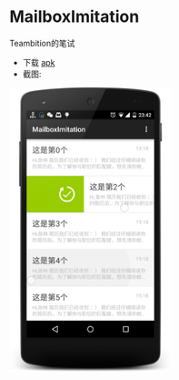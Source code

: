 # MailboxImitation
Teambition的笔试

- 下载 [apk](https://github.com/linroid/MailboxImitation/blob/master/app/app-release.apk?raw=true)
- 截图:  
 <img src="screenshots/device-2015-09-15-234254.png" alt="screenshot" title="screenshot" height="500" />
